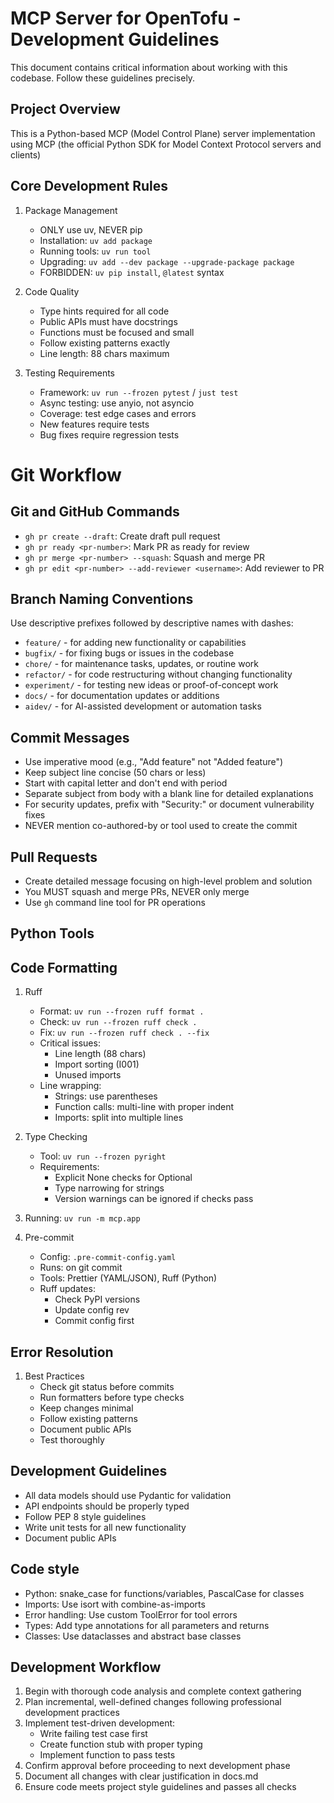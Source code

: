 # MCP Server for OpenTofu - Development Guidelines

This document contains critical information about working with this codebase. Follow these guidelines precisely.

## Project Overview

This is a Python-based MCP (Model Control Plane) server implementation using MCP (the official Python SDK for Model Context Protocol servers and clients)

## Core Development Rules

1. Package Management
   - ONLY use uv, NEVER pip
   - Installation: `uv add package`
   - Running tools: `uv run tool`
   - Upgrading: `uv add --dev package --upgrade-package package`
   - FORBIDDEN: `uv pip install`, `@latest` syntax

2. Code Quality
   - Type hints required for all code
   - Public APIs must have docstrings
   - Functions must be focused and small
   - Follow existing patterns exactly
   - Line length: 88 chars maximum

3. Testing Requirements
   - Framework: `uv run --frozen pytest` / `just test`
   - Async testing: use anyio, not asyncio
   - Coverage: test edge cases and errors
   - New features require tests
   - Bug fixes require regression tests

# Git Workflow

## Git and GitHub Commands

- `gh pr create --draft`: Create draft pull request
- `gh pr ready <pr-number>`: Mark PR as ready for review
- `gh pr merge <pr-number> --squash`: Squash and merge PR
- `gh pr edit <pr-number> --add-reviewer <username>`: Add reviewer to PR

## Branch Naming Conventions

Use descriptive prefixes followed by descriptive names with dashes:

- `feature/` - for adding new functionality or capabilities
- `bugfix/` - for fixing bugs or issues in the codebase
- `chore/` - for maintenance tasks, updates, or routine work
- `refactor/` - for code restructuring without changing functionality
- `experiment/` - for testing new ideas or proof-of-concept work
- `docs/` - for documentation updates or additions
- `aidev/` - for AI-assisted development or automation tasks

## Commit Messages

- Use imperative mood (e.g., "Add feature" not "Added feature")
- Keep subject line concise (50 chars or less)
- Start with capital letter and don't end with period
- Separate subject from body with a blank line for detailed explanations
- For security updates, prefix with "Security:" or document vulnerability fixes
- NEVER mention co-authored-by or tool used to create the commit

## Pull Requests

- Create detailed message focusing on high-level problem and solution
- You MUST squash and merge PRs, NEVER only merge
- Use `gh` command line tool for PR operations


## Python Tools

## Code Formatting

1. Ruff
   - Format: `uv run --frozen ruff format .`
   - Check: `uv run --frozen ruff check .`
   - Fix: `uv run --frozen ruff check . --fix`
   - Critical issues:
     - Line length (88 chars)
     - Import sorting (I001)
     - Unused imports
   - Line wrapping:
     - Strings: use parentheses
     - Function calls: multi-line with proper indent
     - Imports: split into multiple lines

2. Type Checking
   - Tool: `uv run --frozen pyright`
   - Requirements:
     - Explicit None checks for Optional
     - Type narrowing for strings
     - Version warnings can be ignored if checks pass

3. Running: `uv run -m mcp.app`

4. Pre-commit
   - Config: `.pre-commit-config.yaml`
   - Runs: on git commit
   - Tools: Prettier (YAML/JSON), Ruff (Python)
   - Ruff updates:
     - Check PyPI versions
     - Update config rev
     - Commit config first

## Error Resolution

1. Best Practices
   - Check git status before commits
   - Run formatters before type checks
   - Keep changes minimal
   - Follow existing patterns
   - Document public APIs
   - Test thoroughly

## Development Guidelines

- All data models should use Pydantic for validation
- API endpoints should be properly typed
- Follow PEP 8 style guidelines
- Write unit tests for all new functionality
- Document public APIs

## Code style

- Python: snake_case for functions/variables, PascalCase for classes
- Imports: Use isort with combine-as-imports
- Error handling: Use custom ToolError for tool errors
- Types: Add type annotations for all parameters and returns
- Classes: Use dataclasses and abstract base classes

## Development Workflow

1. Begin with thorough code analysis and complete context gathering
2. Plan incremental, well-defined changes following professional development practices
3. Implement test-driven development:
   - Write failing test case first
   - Create function stub with proper typing
   - Implement function to pass tests
4. Confirm approval before proceeding to next development phase
5. Document all changes with clear justification in docs.md
6. Ensure code meets project style guidelines and passes all checks
